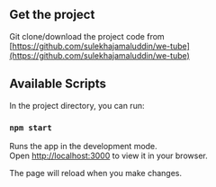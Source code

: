 ## Get the project

Git clone/download the project code from [https://github.com/sulekhajamaluddin/we-tube](https://github.com/sulekhajamaluddin/we-tube)

## Available Scripts

In the project directory, you can run:

### `npm start`

Runs the app in the development mode.\
Open [http://localhost:3000](http://localhost:3000) to view it in your browser.

The page will reload when you make changes.